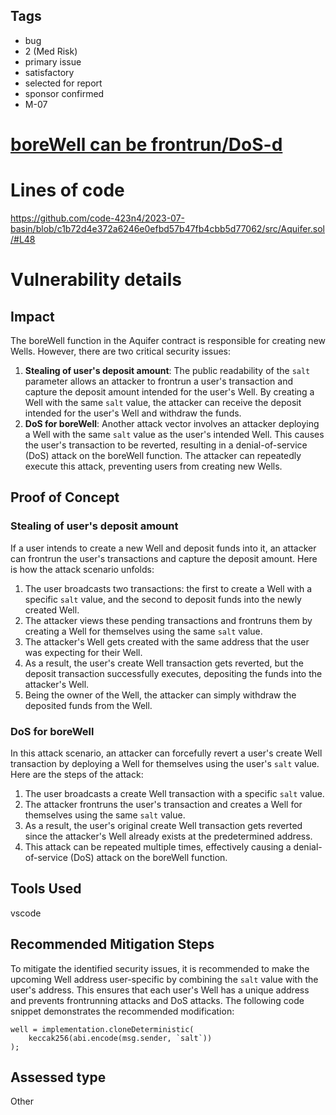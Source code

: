 ## Tags

- bug
- 2 (Med Risk)
- primary issue
- satisfactory
- selected for report
- sponsor confirmed
- M-07

# [boreWell can be frontrun/DoS-d](https://github.com/code-423n4/2023-07-basin-findings/issues/181) 

# Lines of code

https://github.com/code-423n4/2023-07-basin/blob/c1b72d4e372a6246e0efbd57b47fb4cbb5d77062/src/Aquifer.sol/#L48


# Vulnerability details

## Impact

The boreWell function in the Aquifer contract is responsible for creating new Wells. However, there are two critical security issues:

1. **Stealing of user's deposit amount**: The public readability of the `salt` parameter allows an attacker to frontrun a user's transaction and capture the deposit amount intended for the user's Well. By creating a Well with the same `salt` value, the attacker can receive the deposit intended for the user's Well and withdraw the funds.
2. **DoS for boreWell**: Another attack vector involves an attacker deploying a Well with the same `salt` value as the user's intended Well. This causes the user's transaction to be reverted, resulting in a denial-of-service (DoS) attack on the boreWell function. The attacker can repeatedly execute this attack, preventing users from creating new Wells.

## Proof of Concept

### Stealing of user's deposit amount

If a user intends to create a new Well and deposit funds into it, an attacker can frontrun the user's transactions and capture the deposit amount. Here is how the attack scenario unfolds:

1. The user broadcasts two transactions: the first to create a Well with a specific `salt` value, and the second to deposit funds into the newly created Well.
2. The attacker views these pending transactions and frontruns them by creating a Well for themselves using the same `salt` value.
3. The attacker's Well gets created with the same address that the user was expecting for their Well.
4. As a result, the user's create Well transaction gets reverted, but the deposit transaction successfully executes, depositing the funds into the attacker's Well.
5. Being the owner of the Well, the attacker can simply withdraw the deposited funds from the Well.

### DoS for boreWell

In this attack scenario, an attacker can forcefully revert a user's create Well transaction by deploying a Well for themselves using the user's `salt` value. Here are the steps of the attack:

1. The user broadcasts a create Well transaction with a specific `salt` value.
2. The attacker frontruns the user's transaction and creates a Well for themselves using the same `salt` value.
3. As a result, the user's original create Well transaction gets reverted since the attacker's Well already exists at the predetermined address.
4. This attack can be repeated multiple times, effectively causing a denial-of-service (DoS) attack on the boreWell function.

## Tools Used

vscode

## Recommended Mitigation Steps

To mitigate the identified security issues, it is recommended to make the upcoming Well address user-specific by combining the `salt` value with the user's address. This ensures that each user's Well has a unique address and prevents frontrunning attacks and DoS attacks. The following code snippet demonstrates the recommended modification:

```
well = implementation.cloneDeterministic(
    keccak256(abi.encode(msg.sender, `salt`))
);

```


## Assessed type

Other